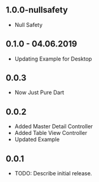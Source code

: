 ## 1.0.0-nullsafety

* Null Safety

## 0.1.0 - 04.06.2019

* Updating Example for Desktop

## 0.0.3

* Now Just Pure Dart

## 0.0.2

* Added Master Detail Controller
* Added Table View Controller
* Updated Example

## 0.0.1

* TODO: Describe initial release.
